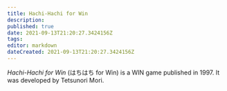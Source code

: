 ```yaml
---
title: Hachi-Hachi for Win
description: 
published: true
date: 2021-09-13T21:20:27.3424156Z 
tags: 
editor: markdown
dateCreated: 2021-09-13T21:20:27.3424156Z
---
```

_Hachi-Hachi for Win_ (<span lang='ja'>はちはち for Win</span>) is a WIN game published in 1997.
It was developed by Tetsunori Mori.
